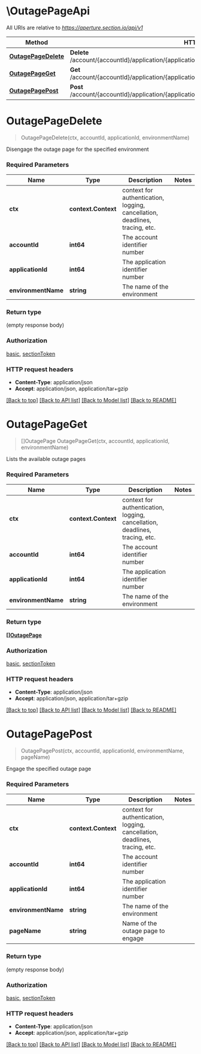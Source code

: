 # \OutagePageApi

All URIs are relative to *https://aperture.section.io/api/v1*

Method | HTTP request | Description
------------- | ------------- | -------------
[**OutagePageDelete**](OutagePageApi.md#OutagePageDelete) | **Delete** /account/{accountId}/application/{applicationId}/environment/{environmentName}/outagepage | 
[**OutagePageGet**](OutagePageApi.md#OutagePageGet) | **Get** /account/{accountId}/application/{applicationId}/environment/{environmentName}/outagepage | 
[**OutagePagePost**](OutagePageApi.md#OutagePagePost) | **Post** /account/{accountId}/application/{applicationId}/environment/{environmentName}/outagepage | 


# **OutagePageDelete**
> OutagePageDelete(ctx, accountId, applicationId, environmentName)


Disengage the outage page for the specified environment

### Required Parameters

Name | Type | Description  | Notes
------------- | ------------- | ------------- | -------------
 **ctx** | **context.Context** | context for authentication, logging, cancellation, deadlines, tracing, etc.
  **accountId** | **int64**| The account identifier number | 
  **applicationId** | **int64**| The application identifier number | 
  **environmentName** | **string**| The name of the environment | 

### Return type

 (empty response body)

### Authorization

[basic](../README.md#basic), [sectionToken](../README.md#sectionToken)

### HTTP request headers

 - **Content-Type**: application/json
 - **Accept**: application/json, application/tar+gzip

[[Back to top]](#) [[Back to API list]](../README.md#documentation-for-api-endpoints) [[Back to Model list]](../README.md#documentation-for-models) [[Back to README]](../README.md)

# **OutagePageGet**
> []OutagePage OutagePageGet(ctx, accountId, applicationId, environmentName)


Lists the available outage pages

### Required Parameters

Name | Type | Description  | Notes
------------- | ------------- | ------------- | -------------
 **ctx** | **context.Context** | context for authentication, logging, cancellation, deadlines, tracing, etc.
  **accountId** | **int64**| The account identifier number | 
  **applicationId** | **int64**| The application identifier number | 
  **environmentName** | **string**| The name of the environment | 

### Return type

[**[]OutagePage**](OutagePage.md)

### Authorization

[basic](../README.md#basic), [sectionToken](../README.md#sectionToken)

### HTTP request headers

 - **Content-Type**: application/json
 - **Accept**: application/json, application/tar+gzip

[[Back to top]](#) [[Back to API list]](../README.md#documentation-for-api-endpoints) [[Back to Model list]](../README.md#documentation-for-models) [[Back to README]](../README.md)

# **OutagePagePost**
> OutagePagePost(ctx, accountId, applicationId, environmentName, pageName)


Engage the specified outage page

### Required Parameters

Name | Type | Description  | Notes
------------- | ------------- | ------------- | -------------
 **ctx** | **context.Context** | context for authentication, logging, cancellation, deadlines, tracing, etc.
  **accountId** | **int64**| The account identifier number | 
  **applicationId** | **int64**| The application identifier number | 
  **environmentName** | **string**| The name of the environment | 
  **pageName** | **string**| Name of the outage page to engage | 

### Return type

 (empty response body)

### Authorization

[basic](../README.md#basic), [sectionToken](../README.md#sectionToken)

### HTTP request headers

 - **Content-Type**: application/json
 - **Accept**: application/json, application/tar+gzip

[[Back to top]](#) [[Back to API list]](../README.md#documentation-for-api-endpoints) [[Back to Model list]](../README.md#documentation-for-models) [[Back to README]](../README.md)

